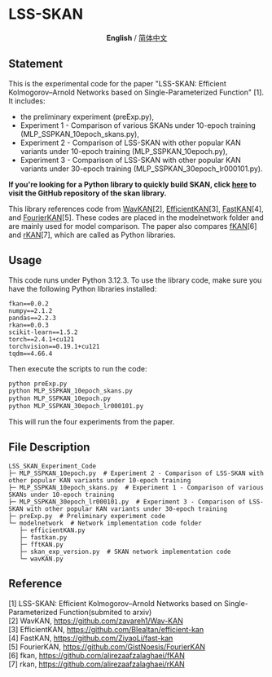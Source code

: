 # LSS-SKAN
<p align="center"><b>English</b> / <a href="https://github.com/chikkkit/LSS-SKAN/blob/main/README_zh.md">简体中文</a></p>

## Statement
This is the experimental code for the paper "LSS-SKAN: Efficient Kolmogorov–Arnold Networks based on Single-Parameterized Function" [1]. It includes:  
- the preliminary experiment (preExp.py), 
- Experiment 1 - Comparison of various SKANs under 10-epoch training (MLP_SSPKAN_10epoch_skans.py),   
- Experiment 2 - Comparison of LSS-SKAN with other popular KAN variants under 10-epoch training (MLP_SSPKAN_10epoch.py),   
- Experiment 3 - Comparison of LSS-SKAN with other popular KAN variants under 30-epoch training (MLP_SSPKAN_30epoch_lr000101.py).  

**If you're looking for a Python library to quickly build SKAN, click [here](https://github.com/chikkkit/SKAN) to visit the GitHub repository of the skan library.**

This library references code from [WavKAN](https://github.com/zavareh1/Wav-KAN)[2], [EfficientKAN](https://github.com/Blealtan/efficient-kan)[3], [FastKAN](https://github.com/ZiyaoLi/fast-kan)[4], and [FourierKAN](https://github.com/GistNoesis/FourierKAN)[5]. These codes are placed in the modelnetwork folder and are mainly used for model comparison. The paper also compares [fKAN](https://github.com/alirezaafzalaghaei/fKAN)[6] and [rKAN](https://github.com/alirezaafzalaghaei/rKAN)[7], which are called as Python libraries.

## Usage
This code runs under Python 3.12.3. To use the library code, make sure you have the following Python libraries installed:
```
fkan==0.0.2
numpy==2.1.2
pandas==2.2.3
rkan==0.0.3
scikit-learn==1.5.2
torch==2.4.1+cu121
torchvision==0.19.1+cu121
tqdm==4.66.4
```
Then execute the scripts to run the code:
```bash
python preExp.py
python MLP_SSPKAN_10epoch_skans.py
python MLP_SSPKAN_10epoch.py
python MLP_SSPKAN_30epoch_lr000101.py
```
This will run the four experiments from the paper.

## File Description
```
LSS_SKAN_Experiment_Code
├─ MLP_SSPKAN_10epoch.py  # Experiment 2 - Comparison of LSS-SKAN with other popular KAN variants under 10-epoch training
├─ MLP_SSPKAN_10epoch_skans.py  # Experiment 1 - Comparison of various SKANs under 10-epoch training
├─ MLP_SSPKAN_30epoch_lr000101.py  # Experiment 3 - Comparison of LSS-SKAN with other popular KAN variants under 30-epoch training
├─ preExp.py  # Preliminary experiment code
└─ modelnetwork  # Network implementation code folder
   ├─ efficientKAN.py
   ├─ fastkan.py
   ├─ fftKAN.py
   ├─ skan_exp_version.py  # SKAN network implementation code
   └─ wavKAN.py
```

## Reference
[1] LSS-SKAN: Efficient Kolmogorov–Arnold Networks based on Single-Parameterized Function(submited to arxiv)  
[2] WavKAN, https://github.com/zavareh1/Wav-KAN  
[3] EfficientKAN, https://github.com/Blealtan/efficient-kan  
[4] FastKAN, https://github.com/ZiyaoLi/fast-kan  
[5] FourierKAN, https://github.com/GistNoesis/FourierKAN  
[6] fkan, https://github.com/alirezaafzalaghaei/fKAN  
[7] rkan, https://github.com/alirezaafzalaghaei/rKAN  
